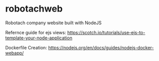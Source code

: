 # robotachweb
Robotach company website built with NodeJS

Refernce guide for ejs views:
https://scotch.io/tutorials/use-ejs-to-template-your-node-application

Dockerfile Creation:
https://nodejs.org/en/docs/guides/nodejs-docker-webapp/